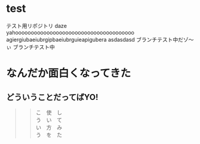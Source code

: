 ﻿# test
テスト用リポジトリ
daze yahoooooooooooooooooooooooooooooooooooooo
agiergiubaeiubrgipbaeiubrguieapigubera
asdasdasd ブランチテスト中だゾ～ぃ
ブランチテスト中
# なんだか面白くなってきた
## どういうことだってばYO!
>>こ　使　し  
>>う　い　て  
>>い　方　み  
>>う　を　た  
